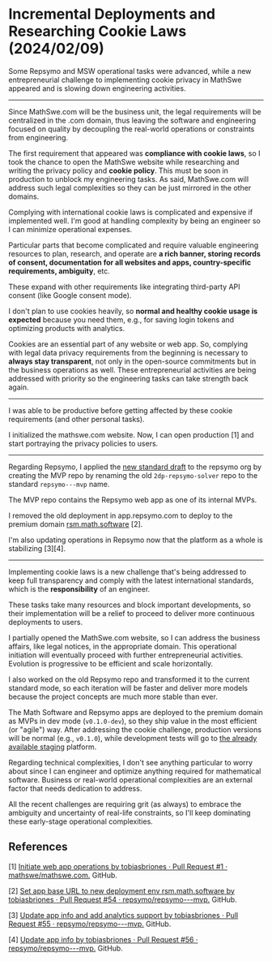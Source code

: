 <!-- Copyright (c) 2024 Tobias Briones. All rights reserved. -->
<!-- SPDX-License-Identifier: CC-BY-4.0 -->
<!-- This file is part of https://github.com/tobiasbriones/blog -->

# Incremental Deployments and Researching Cookie Laws (2024/02/09)

Some Repsymo and MSW operational tasks were advanced, while a new
entrepreneurial challenge to implementing cookie privacy in MathSwe appeared and
is slowing down engineering activities.

---

Since MathSwe.com will be the business unit, the legal requirements will be
centralized in the .com domain, thus leaving the software and engineering
focused on quality by decoupling the real-world operations or constraints from
engineering.

The first requirement that appeared was **compliance with cookie laws**, so I
took the chance to open the MathSwe website while researching and writing the
privacy policy and **cookie policy**. This must be soon in production to unblock
my engineering tasks. As said, MathSwe.com will address such legal complexities
so they can be just mirrored in the other domains.

Complying with international cookie laws is complicated and expensive if
implemented well. I'm good at handling complexity by being an engineer so I can
minimize operational expenses.

Particular parts that become complicated and require valuable engineering
resources to plan, research, and operate are **a rich banner, storing records of
consent, documentation for all websites and apps, country-specific requirements,
ambiguity**, etc.

These expand with other requirements like integrating third-party API consent
(like Google consent mode).

I don't plan to use cookies heavily, so **normal and healthy cookie usage is
expected** because you need them, e.g., for saving login tokens and optimizing
products with analytics.

Cookies are an essential part of any website or web app. So, complying with
legal data privacy requirements from the beginning is necessary to **always stay
transparent**, not only in the open-source commitments but in the business
operations as well. These entrepreneurial activities are being addressed with
priority so the engineering tasks can take strength back again.

---

I was able to be productive before getting affected by these cookie requirements
(and other personal tasks).

I initialized the mathswe.com website. Now, I can open production [1] and start
portraying the privacy policies to users.

---

Regarding Repsymo, I applied
the [new standard draft](/initializing-the-new-msw-mvp-app-2024-01-30#drafting-new-engineering-standards)
to the repsymo org by creating the MVP repo by renaming the
old `2dp-repsymo-solver` repo to the standard `repsymo---mvp` name.

The MVP repo contains the Repsymo web app as one of its internal MVPs.

I removed the old deployment in app.repsymo.com to deploy to the premium domain
[rsm.math.software](https://rsm.math.software) [2].

I'm also updating operations in Repsymo now that the platform as a whole is
stabilizing [3][4].

---

Implementing cookie laws is a new challenge that's being addressed to keep full
transparency and comply with the latest international standards, which is the
**responsibility** of an engineer.

These tasks take many resources and block important developments, so their
implementation will be a relief to proceed to deliver more continuous
deployments to users.

I partially opened the MathSwe.com website, so I can address the business
affairs, like legal notices, in the appropriate domain. This operational
initiation will eventually proceed with further entrepreneurial activities.
Evolution is progressive to be efficient and scale horizontally.

I also worked on the old Repsymo repo and transformed it to the current standard
mode, so each iteration will be faster and deliver more models because the
project concepts are much more stable than ever.

The Math Software and Repsymo apps are deployed to the premium domain as MVPs in
dev mode (`v0.1.0-dev`), so they ship value in the most efficient (or
"agile") way. After addressing the cookie challenge, production versions will be
normal (e.g., `v0.1.0`), while development tests will go to
[the already available staging](/initializing-the-new-msw-mvp-app-2024-01-30#setting-up-deployments)
platform.

Regarding technical complexities, I don't see anything particular to worry about
since I can engineer and optimize anything required for mathematical software.
Business or real-world operational complexities are an external factor that
needs dedication to address.

All the recent challenges are requiring grit (as always) to embrace the
ambiguity and uncertainty of real-life constraints, so I'll keep dominating
these early-stage operational complexities.

## References

[1] [Initiate web app operations by tobiasbriones · Pull Request #1 · mathswe/mathswe.com.](https://github.com/mathswe/mathswe.com/pull/1)
GitHub.

[2] [Set app base URL to new deployment env rsm.math.software by tobiasbriones · Pull Request #54 · repsymo/repsymo---mvp.](https://github.com/repsymo/repsymo---mvp/pull/54)
GitHub.

[3] [Update app info and add analytics support by tobiasbriones · Pull Request #55 · repsymo/repsymo---mvp.](https://github.com/repsymo/repsymo---mvp/pull/55)
GitHub.

[4] [Update app info by tobiasbriones · Pull Request #56 · repsymo/repsymo---mvp.](https://github.com/repsymo/repsymo---mvp/pull/56)
GitHub.
